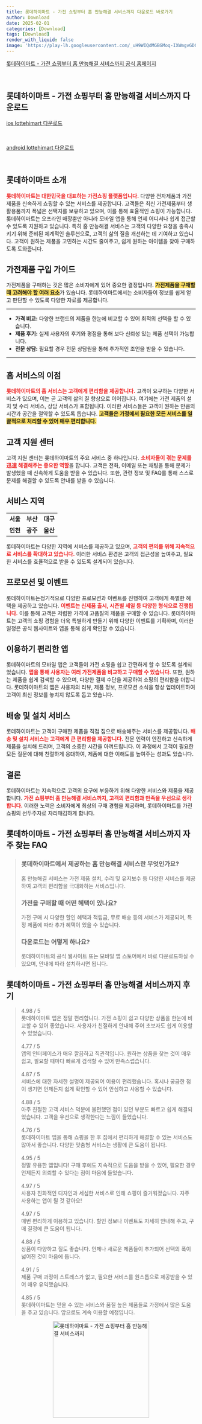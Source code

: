 ```yaml
---
title: 롯데하이마트 - 가전 쇼핑부터 홈 만능해결 서비스까지 다운로드 바로가기
author: Download
date: 2025-02-01
categories: [Download]
tags: [Download]
render_with_liquid: false
image: 'https://play-lh.googleusercontent.com/_uH9WIQdMGBGMoq-IXWmgvGD0AU72NSy3aTWA6FTPCGJwUcv9DRAQjf4HR83gPdvMjY=s256-rw'
---
```

<p><a class='click-button' title='롯데하이마트 - 가전 쇼핑부터 홈 만능해결 서비스까지' href='https://www.e-himart.co.kr/' rel='nofollow'>롯데하이마트 - 가전 쇼핑부터 홈 만능해결 서비스까지 공식 홈페이지</a></p><br>
<h2 id='롯데하이마트 - 가전 쇼핑부터 홈 만능해결 서비스까지_다운로드'>롯데하이마트 - 가전 쇼핑부터 홈 만능해결 서비스까지 다운로드</h2>
<p><a class="click-button ios" title="lottehimart 다운로드" href="https://apps.apple.com/kr/app/%EB%A1%AF%EB%8D%B0%ED%95%98%EC%9D%B4%EB%A7%88%ED%8A%B8/id503522370" rel="nofollow">ios lottehimart 다운로드</a></p><br>
<p><a class="click-button android" title="lottehimart 다운로드" href="https://play.google.comhttps://play.google.com/store/apps/details?id=com.himart.main" rel="nofollow">android lottehimart 다운로드</a></p><br>


<h2 id='롯데하이마트_소개'>롯데하이마트 소개</h2>

<p><b><span style="color: #ee2323;">롯데하이마트는 대한민국을 대표하는 가전쇼핑 플랫폼입니다.</span></b> 다양한 전자제품과 가전제품을 신속하게 쇼핑할 수 있는 서비스를 제공합니다. 고객들은 최신 가전제품부터 생활용품까지 폭넓은 선택지를 보유하고 있으며, 이를 통해 효율적인 쇼핑이 가능합니다. 롯데하이마트는 오프라인 매장뿐만 아니라 모바일 앱을 통해 언제 어디서나 쉽게 접근할 수 있도록 지원하고 있습니다. 특히 홈 만능해결 서비스는 고객의 다양한 요청을 충족시키기 위해 준비된 체계적인 솔루션으로, 고객의 삶의 질을 개선하는 데 기여하고 있습니다. 고객이 원하는 제품을 고민하는 시간도 줄여주고, 쉽게 원하는 아이템을 찾아 구매하도록 도와줍니다.</p>

<h2 id='가전제품_구입_가이드'>가전제품 구입 가이드</h2>

<p>가전제품을 구매하는 것은 많은 소비자에게 있어 중요한 결정입니다. <b><span style="background-color: #ffe066;">가전제품을 구매할 때 고려해야 할 여러 요소</span></b>가 있습니다. 롯데하이마트에서는 소비자들이 정보를 쉽게 얻고 판단할 수 있도록 다양한 자료를 제공합니다.</p>

<hr />

<ul>
    <li><b>가격 비교:</b> 다양한 브랜드의 제품을 한눈에 비교할 수 있어 최적의 선택을 할 수 있습니다.</li>
    <li><b>제품 후기:</b> 실제 사용자의 후기와 평점을 통해 보다 신뢰성 있는 제품 선택이 가능합니다.</li>
    <li><b>전문 상담:</b> 필요할 경우 전문 상담원을 통해 추가적인 조언을 받을 수 있습니다.</li>
</ul>

<hr />

<h2 id='홈_서비스의_이점'>홈 서비스의 이점</h2>

<p><b><span style="color: #ee2323;">롯데하이마트의 홈 서비스는 고객에게 편리함을 제공합니다.</span></b> 고객이 요구하는 다양한 서비스가 있으며, 이는 곧 고객의 삶의 질 향상으로 이어집니다. 여기에는 가전 제품의 설치 및 수리 서비스, 상담 서비스가 포함됩니다. 이러한 서비스들은 고객이 원하는 만큼의 시간과 공간을 절약할 수 있도록 돕습니다. <b><span style="background-color: #ffe066;">고객들은 가정에서 필요한 모든 서비스를 일괄적으로 처리할 수 있어 매우 편리합니다.</span></b></p>

<h2 id='고객_지원_센터'>고객 지원 센터</h2>

<p>고객 지원 센터는 롯데하이마트의 주요 서비스 중 하나입니다. <b><span style="color: #ee2323;">소비자들이 겪는 문제를迅速 해결해주는 중요한 역할</span></b>을 합니다. 고객은 전화, 이메일 또는 채팅을 통해 문제가 발생했을 때 신속하게 도움을 받을 수 있습니다. 또한, 관련 정보 및 FAQ를 통해 스스로 문제를 해결할 수 있도록 안내를 받을 수 있습니다.</p>

<h2 id='서비스_지역'>서비스 지역</h2>

<table>
    <tr>
        <td style="text-align: center; height: 17px;"><b>서울</b></td>
        <td style="text-align: center; height: 17px;"><b>부산</b></td>
        <td style="text-align: center; height: 17px;"><b>대구</b></td>
    </tr>
    <tr>
        <td style="text-align: center; height: 17px;"><b>인천</b></td>
        <td style="text-align: center; height: 17px;"><b>광주</b></td>
        <td style="text-align: center; height: 17px;"><b>울산</b></td>
    </tr>
</table>

<p>롯데하이마트는 다양한 지역에 서비스를 제공하고 있으며, <b><span style="color: #ee2323;">고객의 편의를 위해 지속적으로 서비스를 확대하고 있습니다.</span></b> 이러한 서비스 환경은 고객의 접근성을 높여주고, 필요한 서비스를 효율적으로 받을 수 있도록 설계되어 있습니다.</p>

<h2 id='프로모션_및_이벤트'>프로모션 및 이벤트</h2>

<p>롯데하이마트는정기적으로 다양한 프로모션과 이벤트를 진행하여 고객에게 특별한 혜택을 제공하고 있습니다. <b><span style="color: #ee2323;">이벤트는 신제품 출시, 시즌별 세일 등 다양한 형식으로 진행됩니다.</span></b> 이를 통해 고객은 저렴한 가격에 고품질의 제품을 구매할 수 있습니다. 롯데하이마트는 고객의 쇼핑 경험을 더욱 특별하게 만들기 위해 다양한 이벤트를 기획하며, 이러한 일정은 공식 웹사이트와 앱을 통해 쉽게 확인할 수 있습니다.</p>

<h2 id='이용하기_편리한_앱'>이용하기 편리한 앱</h2>

<p>롯데하이마트의 모바일 앱은 고객들이 가전 쇼핑을 쉽고 간편하게 할 수 있도록 설계되었습니다. <b><span style="color: #ee2323;">앱을 통해 사용자는 여러 가전제품을 비교하고 구매할 수 있습니다.</span></b> 또한, 원하는 제품을 쉽게 검색할 수 있으며, 다양한 결제 수단을 제공하여 쇼핑의 편리함을 더합니다. 롯데하이마트의 앱은 사용자의 리뷰, 제품 정보, 프로모션 소식을 항상 업데이트하여 고객이 최신 정보를 놓치지 않도록 돕고 있습니다.</p>

<h2 id='배송및_설치서비스'>배송 및 설치 서비스</h2>

<p>롯데하이마트는 고객이 구매한 제품을 직접 집으로 배송해주는 서비스를 제공합니다. <b><span style="color: #ee2323;">배송 및 설치 서비스는 고객에게 큰 편리함을 제공합니다.</span></b> 전문 인력이 안전하고 신속하게 제품을 설치해 드리며, 고객의 소중한 시간을 아껴드립니다. 이 과정에서 고객이 필요한 모든 질문에 대해 친절하게 응대하여, 제품에 대한 이해도를 높여주는 성과도 있습니다.</p>

<h2 id='결론'>결론</h2>

<p>롯데하이마트는 지속적으로 고객의 요구에 부응하기 위해 다양한 서비스와 제품을 제공합니다. <b><span style="color: #ee2323;">가전 쇼핑부터 홈 만능해결 서비스까지, 고객의 편리함과 만족을 우선으로 생각합니다.</span></b> 이러한 노력은 소비자에게 최상의 구매 경험을 제공하며, 롯데하이마트를 가전 쇼핑의 선두주자로 자리매김하게 합니다.</p>


<h2 id='롯데하이마트 - 가전 쇼핑부터 홈 만능해결 서비스까지_자주_찾는_FAQ'>롯데하이마트 - 가전 쇼핑부터 홈 만능해결 서비스까지 자주 찾는 FAQ</h2>
<div itemscope="" itemtype="https://schema.org/FAQPage"> 
<blockquote> 
<div itemscope="" itemprop="mainEntity" itemtype="https://schema.org/Question"> 
<h3 itemprop="name">롯데하이마트에서 제공하는 홈 만능해결 서비스란 무엇인가요?</h3> 
<div itemscope="" itemprop="acceptedAnswer" itemtype="https://schema.org/Answer"> 
<span itemprop="text"> 
<p>홈 만능해결 서비스는 가전 제품 설치, 수리 및 유지보수 등 다양한 서비스를 제공하여 고객의 편리함을 극대화하는 서비스입니다.</p> 
</span> 
</div> 
</div> 

<div itemscope="" itemprop="mainEntity" itemtype="https://schema.org/Question"> 
<h3 itemprop="name">가전을 구매할 때 어떤 혜택이 있나요?</h3> 
<div itemscope="" itemprop="acceptedAnswer" itemtype="https://schema.org/Answer"> 
<span itemprop="text"> 
<p>가전 구매 시 다양한 할인 혜택과 적립금, 무료 배송 등의 서비스가 제공되며, 특정 제품에 따라 추가 혜택이 있을 수 있습니다.</p> 
</span> 
</div> 
</div> 

<div itemscope="" itemprop="mainEntity" itemtype="https://schema.org/Question"> 
<h3 itemprop="name">다운로드는 어떻게 하나요?</h3> 
<div itemscope="" itemprop="acceptedAnswer" itemtype="https://schema.org/Answer"> 
<span itemprop="text"> 
<p>롯데하이마트의 공식 웹사이트 또는 모바일 앱 스토어에서 바로 다운로드하실 수 있으며, 안내에 따라 설치하시면 됩니다.</p> 
</span> 
</div> 
</div> 
</blockquote> 
</div>
<h2 id='롯데하이마트 - 가전 쇼핑부터 홈 만능해결 서비스까지_후기'>롯데하이마트 - 가전 쇼핑부터 홈 만능해결 서비스까지 후기</h2>
<div itemscope itemtype="https://schema.org/Product">
  <blockquote>
  <div itemprop="review" itemscope itemtype="https://schema.org/Review">
      <div itemprop="reviewRating" itemscope itemtype="https://schema.org/Rating"> <span itemprop="ratingValue">4.98</span> / <span itemprop="bestRating">5</span> </div>
      <span itemprop="reviewBody">롯데하이마트 앱은 정말 편리합니다. 가전 쇼핑이 쉽고 다양한 상품을 한눈에 비교할 수 있어 좋았습니다. 사용자가 친절하게 안내해 주어 초보자도 쉽게 이용할 수 있었습니다.</span>
  </div>
  <br>
  <div itemprop="review" itemscope itemtype="https://schema.org/Review">
      <div itemprop="reviewRating" itemscope itemtype="https://schema.org/Rating"> <span itemprop="ratingValue">4.77</span> / <span itemprop="bestRating">5</span> </div>
      <span itemprop="reviewBody">앱의 인터페이스가 매우 깔끔하고 직관적입니다. 원하는 상품을 찾는 것이 매우 쉽고, 필요할 때마다 빠르게 검색할 수 있어 만족스럽습니다.</span>
  </div>
  <br>
  <div itemprop="review" itemscope itemtype="https://schema.org/Review">
      <div itemprop="reviewRating" itemscope itemtype="https://schema.org/Rating"> <span itemprop="ratingValue">4.87</span> / <span itemprop="bestRating">5</span> </div>
      <span itemprop="reviewBody">서비스에 대한 자세한 설명이 제공되어 이용이 편리했습니다. 혹시나 궁금한 점이 생기면 언제든지 쉽게 확인할 수 있어 안심하고 사용할 수 있습니다.</span>
  </div>
  <br>
  <div itemprop="review" itemscope itemtype="https://schema.org/Review">
      <div itemprop="reviewRating" itemscope itemtype="https://schema.org/Rating"> <span itemprop="ratingValue">4.88</span> / <span itemprop="bestRating">5</span> </div>
      <span itemprop="reviewBody">아주 친절한 고객 서비스 덕분에 불편했던 점이 있던 부분도 빠르고 쉽게 해결되었습니다. 고객을 우선으로 생각한다는 느낌이 들었습니다.</span>
  </div>
  <br>
  <div itemprop="review" itemscope itemtype="https://schema.org/Review">
      <div itemprop="reviewRating" itemscope itemtype="https://schema.org/Rating"> <span itemprop="ratingValue">4.76</span> / <span itemprop="bestRating">5</span> </div>
      <span itemprop="reviewBody">롯데하이마트 앱을 통해 쇼핑을 한 후 집에서 편리하게 해결할 수 있는 서비스도 많아서 좋습니다. 다양한 맞춤형 서비스는 생활에 큰 도움이 됩니다.</span>
  </div>
  <br>
  <div itemprop="review" itemscope itemtype="https://schema.org/Review">
      <div itemprop="reviewRating" itemscope itemtype="https://schema.org/Rating"> <span itemprop="ratingValue">4.95</span> / <span itemprop="bestRating">5</span> </div>
      <span itemprop="reviewBody">정말 유용한 앱입니다! 구매 후에도 지속적으로 도움을 받을 수 있어, 필요한 경우 언제든지 의뢰할 수 있다는 점이 마음에 들었습니다.</span>
  </div>
  <br>
  <div itemprop="review" itemscope itemtype="https://schema.org/Review">
      <div itemprop="reviewRating" itemscope itemtype="https://schema.org/Rating"> <span itemprop="ratingValue">4.97</span> / <span itemprop="bestRating">5</span> </div>
      <span itemprop="reviewBody">사용자 친화적인 디자인과 세심한 서비스로 인해 쇼핑이 즐거워졌습니다. 자주 사용하는 앱이 될 것 같아요!</span>
  </div>
  <br>
  <div itemprop="review" itemscope itemtype="https://schema.org/Review">
      <div itemprop="reviewRating" itemscope itemtype="https://schema.org/Rating"> <span itemprop="ratingValue">4.97</span> / <span itemprop="bestRating">5</span> </div>
      <span itemprop="reviewBody">매번 편리하게 이용하고 있습니다. 할인 정보나 이벤트도 자세히 안내해 주고, 구매 결정에 큰 도움이 됩니다.</span>
  </div>
  <br>
  <div itemprop="review" itemscope itemtype="https://schema.org/Review">
      <div itemprop="reviewRating" itemscope itemtype="https://schema.org/Rating"> <span itemprop="ratingValue">4.88</span> / <span itemprop="bestRating">5</span> </div>
      <span itemprop="reviewBody">상품이 다양하고 질도 좋습니다. 언제나 새로운 제품들이 추가되어 선택의 폭이 넓어진 것이 마음에 듭니다.</span>
  </div>
  <br>
  <div itemprop="review" itemscope itemtype="https://schema.org/Review">
      <div itemprop="reviewRating" itemscope itemtype="https://schema.org/Rating"> <span itemprop="ratingValue">4.91</span> / <span itemprop="bestRating">5</span> </div>
      <span itemprop="reviewBody">제품 구매 과정이 스트레스가 없고, 필요한 서비스를 원스톱으로 제공받을 수 있어 매우 유익했습니다.</span>
  </div>
  <br>
  <div itemprop="review" itemscope itemtype="https://schema.org/Review">
      <div itemprop="reviewRating" itemscope itemtype="https://schema.org/Rating"> <span itemprop="ratingValue">4.85</span> / <span itemprop="bestRating">5</span> </div>
      <span itemprop="reviewBody">롯데하이마트는 믿을 수 있는 서비스와 품질 높은 제품들로 가정에서 많은 도움을 주고 있습니다. 앞으로도 계속 이용할 예정입니다.</span>
  </div>
  </blockquote>
</div>
<figure class="image" style="display: flex; justify-content: center; align-items: center; margin: 0;"><img src="https://play-lh.googleusercontent.com/_uH9WIQdMGBGMoq-IXWmgvGD0AU72NSy3aTWA6FTPCGJwUcv9DRAQjf4HR83gPdvMjY=s256-rw" alt="롯데하이마트 - 가전 쇼핑부터 홈 만능해결 서비스까지" width="256" height="256" style="max-width: 100%; height: auto;"></figure>